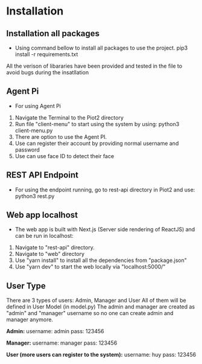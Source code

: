 Installation
=======================

Installation all packages
----------------------------------
* Using command bellow to install all packages to use the project. 
    pip3 install -r requirements.txt
    
All the verison of libararies have been provided and tested in the file to avoid bugs during the insatllation

Agent Pi
----------------------------------
* For using Agent Pi
1. Navigate the Terminal to the Piot2 directory
2. Run file "client-menu" to start using the system by using:
    python3 client-menu.py
3. There are option to use the Agent PI.
4. Use can register their account by providing normal username and password
5. Use can use face ID to detect their face

REST API Endpoint
----------------------------------
* For using the endpoint running, go to rest-api directory in Piot2 and use:
    python3 rest.py

Web app localhost
----------------------------------
* The web app is built with Next.js (Server side rendering of ReactJS) and can be run in localhost:
1. Navigate to "rest-api" directory.
2. Navigate to "web" directory
3. Use "yarn install" to install all the dependencies from "package.json"
4. Use "yarn dev" to start the web locally via "localhost:5000/<user-type>"

User Type
----------------------------------
There are 3 types of users: Admin, Manager and User
All of them will be defined in User Model (in model.py)
The admin and manager are created as "admin" and "manager" username so no one can create admin and manager anymore.

**Admin:** 
username: admin
pass: 123456

**Manager:**
username: manager
pass: 123456

**User (more users can register to the system):**
username: huy
pass: 123456


